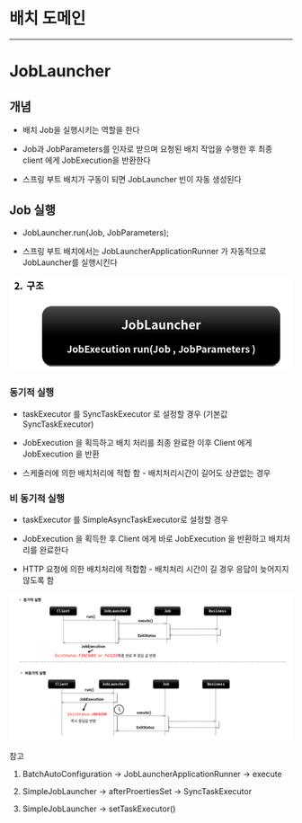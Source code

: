 
# 배치 도메인

---

# JobLauncher

## 개념

- 배치 Job을 실행시키는 역할을 한다 

- Job과 JobParameters를 인자로 받으며 요청된 배치 작업을 수행한 후 최종 client 에게 JobExecution을 반환한다 

- 스프링 부트 배치가 구동이 되면 JobLauncher 빈이 자동 생성된다 

## Job 실행 

- JobLauncher.run(Job, JobParameters);

- 스프링 부트 배치에서는 JobLauncherApplicationRunner 가 자동적으로 JobLauncher를 실행시킨다

![JobLauncher_struct](./JobLauncher_struct.png)


### 동기적 실행

- taskExecutor 를 SyncTaskExecutor 로 설정할 경우 (기본값 SyncTaskExecutor)

- JobExecution 을 획득하고 배치 처리를 최종 완료한 이후 Client 에게 JobExecution 을 반환 

- 스케줄러에 의한 배치처리에 적합 함 - 배치처리시간이 길어도 상관없는 경우 


### 비 동기적 실행

- taskExecutor 를 SimpleAsyncTaskExecutor로 설정할 경우 

- JobExecution 을 획득한 후 Client 에게 바로 JobExecution 을 반환하고 배치처리를 완료한다

- HTTP 요청에 의한 배치처리에 적합함 - 배치처리 시간이 길 경우 응답이 늦어지지 않도록 함 

![JobLauncher_sync_async](./JobLauncher_sync_async.png)

참고

1. BatchAutoConfiguration -> JobLauncherApplicationRunner -> execute

2. SimpleJobLauncher -> afterProertiesSet -> SyncTaskExecutor

3. SimpleJobLauncher -> setTaskExecutor()
